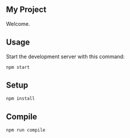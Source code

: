 My Project
---
 
Welcome.

Usage
---
 
Start the development server with this command:
 
```
npm start
``` 
 
 
Setup
---
 
```
npm install
```
 
 
 
Compile
---
 
```
npm run compile
```
